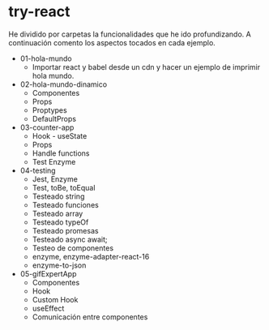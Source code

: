 # try-react

He dividido por carpetas la funcionalidades que he ido profundizando. A continuación comento los aspectos tocados en cada ejemplo.

* 01-hola-mundo
    - Importar react y babel desde un cdn y hacer un ejemplo de imprimir hola mundo.
* 02-hola-mundo-dinamico
    - Componentes
    - Props
    - Proptypes
    - DefaultProps
* 03-counter-app
    - Hook - useState
    - Props
    - Handle functions
    - Test Enzyme
* 04-testing
    - Jest, Enzyme
    - Test, toBe, toEqual
    - Testeado string
    - Testeado funciones
    - Testeado array
    - Testeado typeOf
    - Testeado promesas
    - Testeado async await;
    - Testeo de componentes
    - enzyme, enzyme-adapter-react-16
    - enzyme-to-json
* 05-gifExpertApp
    - Componentes
    - Hook
    - Custom Hook
    - useEffect
    - Comunicación entre componentes